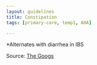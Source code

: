 ```yaml
---
layout: guidelines
title: Constipation
tags: [primary-care, temp1, AHA]

---
```


*Alternates with diarrhea in IBS

Source: [The Googs](http://google.com)